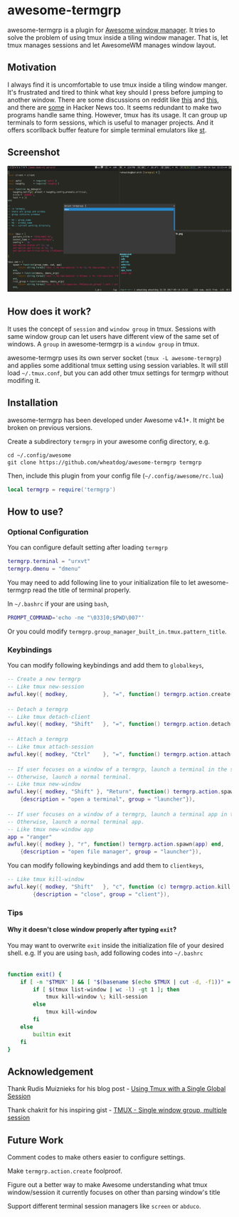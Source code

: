 
# awesome-termgrp

awesome-termgrp is a plugin for [Awesome window manager][].
It tries to solve the problem of using tmux inside a tiling
window manager. That is, let tmux manages sessions and let 
AwesomeWM manages window layout.

## Motivation

I always find it is uncomfortable to use tmux inside a tiling window manger.
It's frustrated and tired to think what key should I press before jumping
to another window. There are some discussions on reddit like [this](https://www.reddit.com/r/vim/comments/1mhqdw/is_it_worth_it_to_use_tmux_or_screen_with_a/) 
and [this](https://www.reddit.com/r/awesomewm/comments/zj0ne/awesometmux_workflowhow_do_you_work/), and there are [some](https://news.ycombinator.com/item?id=12903652) in Hacker News too.
It seems redundant to make two programs handle same thing.
However, tmux has its usage. It can group up terminals to form sessions, 
which is useful to manager projects. And it offers scorllback buffer feature
for simple terminal emulators like [st][].

## Screenshot

![Screenshot](screenshot.png)

## How does it work?

It uses the concept of `session` and `window group` in tmux. Sessions with same
window group can let users have different view of the same set of windows.
A `group` in awesome-termgrp is a `window group` in tmux.

awesome-termgrp uses its own server socket (`tmux -L awesome-termgrp`) and
applies some additional tmux setting using session variables. 
It will still load `~/.tmux.conf`, but you can add other tmux settings for 
termgrp without modifing it.

## Installation

awesome-termgrp has been developed under Awesome v4.1+. It might be broken on previous versions.

Create a subdirectory `termgrp` in your awesome config directory, e.g.

```
cd ~/.config/awesome
git clone https://github.com/wheatdog/awesome-termgrp termgrp
```

Then, include this plugin from your config file (`~/.config/awesome/rc.lua`)

```lua
local termgrp = require('termgrp')
```

## How to use?

### Optional Configuration

You can configure default setting after loading `termgrp`

```lua
termgrp.terminal = "urxvt"
termgrp.dmenu = "dmenu"
```

You may need to add following line to your initialization file
to let awesome-termgrp read the title of terminal properly.

In `~/.bashrc` if your are using `bash`,
```bash
PROMPT_COMMAND='echo -ne "\033]0;$PWD\007"'
```

Or you could modify `termgrp.group_manager_built_in.tmux.pattern_title`.

### Keybindings

You can modify following keybindings and add them to `globalkeys`,
```lua
-- Create a new termgrp
-- Like tmux new-session
awful.key({ modkey,           }, "=", function() termgrp.action.create("-p \"create termgroup (don't use following names): \"") end),

-- Detach a termgrp
-- Like tmux detach-client
awful.key({ modkey, "Shift"   }, "=", function() termgrp.action.detach("-p \"detach termgroup: \"") end),

-- Attach a termgrp
-- Like tmux attach-session
awful.key({ modkey, "Ctrl"    }, "=", function() termgrp.action.attach("-p \"attach termgroup: \"") end),

-- If user focuses on a window of a termgrp, launch a terminal in the same termgrp.
-- Otherwise, launch a normal terminal.
-- Like tmux new-window
awful.key({ modkey, "Shift" }, "Return", function() termgrp.action.spawn() end,
    {description = "open a terminal", group = "launcher"}),

-- If user focuses on a window of a termgrp, launch a terminal app in the same termgrp.
-- Otherwise, launch a normal terminal app.
-- Like tmux new-window app
app = "ranger"
awful.key({ modkey }, "r", function() termgrp.action.spawn(app) end,
    {description = "open file manager", group = "launcher"}),

```

You can modify following keybindings and add them to `clientkeys`,
```lua
-- Like tmux kill-window
awful.key({ modkey, "Shift"   }, "c", function (c) termgrp.action.kill(c) end,
        {description = "close", group = "client"}),
```

### Tips

#### Why it doesn't close window properly after typing `exit`?

You may want to overwrite `exit` inside the initialization file of your desired shell. 
e.g. If you are using `bash`, add following codes into `~/.bashrc`

```bash

function exit() {
    if [ -n "$TMUX" ] && [ "$(basename $(echo $TMUX | cut -d, -f1))" = "awesome-termgrp" ]; then
        if [ $(tmux list-window | wc -l) -gt 1 ]; then
            tmux kill-window \; kill-session
        else
            tmux kill-window 
        fi
    else
        builtin exit
    fi
}

```

## Acknowledgement

Thank Rudis Muiznieks for his blog post - [Using Tmux with a Single Global Session](https://www.codeword.xyz/2015/10/21/using-tmux-with-a-single-global-session/)

Thank chakrit for his inspiring gist - [TMUX - Single window group, multiple session](https://gist.github.com/chakrit/5004006)

## Future Work

Comment codes to make others easier to configure settings.

Make `termgrp.action.create` foolproof.

Figure out a better way to make Awesome understanding what tmux window/session it currently focuses on other than parsing window's title

Support different terminal session managers like `screen` or `abduco`.

[awesome window manager]: https://awesomewm.org/
[st]: http://st.suckless.org/
